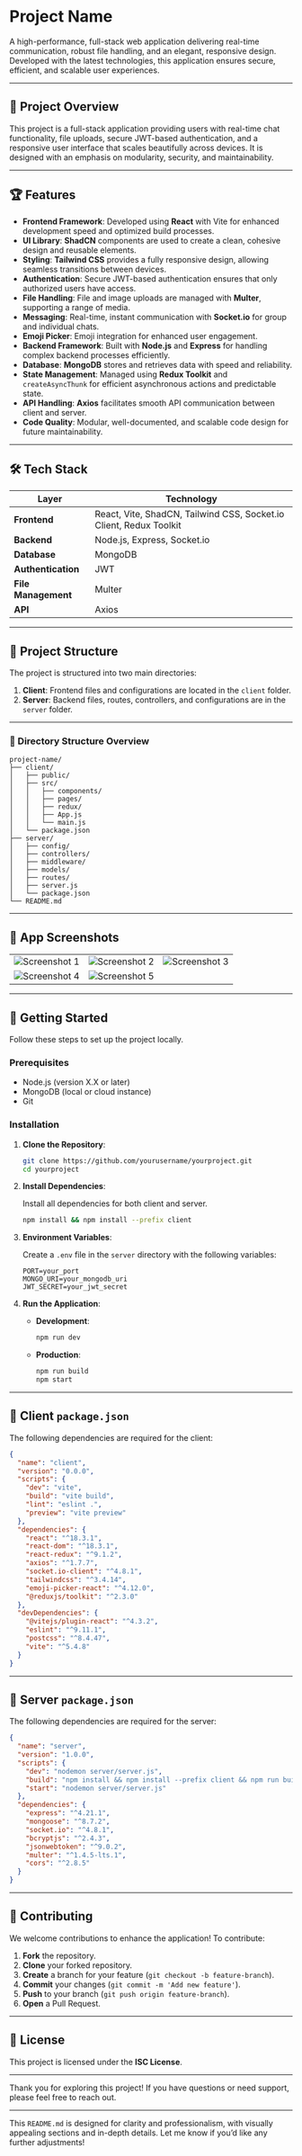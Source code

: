 # Project Name
A high-performance, full-stack web application delivering real-time communication, robust file handling, and an elegant, responsive design. Developed with the latest technologies, this application ensures secure, efficient, and scalable user experiences.

---

## 🚀 Project Overview

This project is a full-stack application providing users with real-time chat functionality, file uploads, secure JWT-based authentication, and a responsive user interface that scales beautifully across devices. It is designed with an emphasis on modularity, security, and maintainability.

---

## 🏆 Features

- **Frontend Framework**: Developed using **React** with Vite for enhanced development speed and optimized build processes.
- **UI Library**: **ShadCN** components are used to create a clean, cohesive design and reusable elements.
- **Styling**: **Tailwind CSS** provides a fully responsive design, allowing seamless transitions between devices.
- **Authentication**: Secure JWT-based authentication ensures that only authorized users have access.
- **File Handling**: File and image uploads are managed with **Multer**, supporting a range of media.
- **Messaging**: Real-time, instant communication with **Socket.io** for group and individual chats.
- **Emoji Picker**: Emoji integration for enhanced user engagement.
- **Backend Framework**: Built with **Node.js** and **Express** for handling complex backend processes efficiently.
- **Database**: **MongoDB** stores and retrieves data with speed and reliability.
- **State Management**: Managed using **Redux Toolkit** and `createAsyncThunk` for efficient asynchronous actions and predictable state.
- **API Handling**: **Axios** facilitates smooth API communication between client and server.
- **Code Quality**: Modular, well-documented, and scalable code design for future maintainability.

---

## 🛠 Tech Stack

| Layer                | Technology                                               |
|----------------------|----------------------------------------------------------|
| **Frontend**         | React, Vite, ShadCN, Tailwind CSS, Socket.io Client, Redux Toolkit |
| **Backend**          | Node.js, Express, Socket.io                              |
| **Database**         | MongoDB                                                  |
| **Authentication**   | JWT                                                      |
| **File Management**  | Multer                                                   |
| **API**              | Axios                                                    |

---

## 📂 Project Structure

The project is structured into two main directories:

1. **Client**: Frontend files and configurations are located in the `client` folder.
2. **Server**: Backend files, routes, controllers, and configurations are in the `server` folder.

---

### 📁 Directory Structure Overview

```plaintext
project-name/
├── client/
│   ├── public/
│   ├── src/
│   │   ├── components/
│   │   ├── pages/
│   │   ├── redux/
│   │   ├── App.js
│   │   └── main.js
│   └── package.json
├── server/
│   ├── config/
│   ├── controllers/
│   ├── middleware/
│   ├── models/
│   ├── routes/
│   ├── server.js
│   └── package.json
└── README.md
```

---

## 📸 App Screenshots

|                     |                     |                     |
|---------------------|---------------------|---------------------|
| ![Screenshot 1]([https://github.com/Abhikanade17112002/Synchronous/tree/main/client/src/assets/SynchronousProfile.png](https://github.com/Abhikanade17112002/Synchronous/blob/main/client/src/assets/SynchronousHome.png)) | ![Screenshot 2](https://github.com/Abhikanade17112002/Synchronous/tree/main/client/src/assets/SynchronousHome.png) | ![Screenshot 3](https://github.com/Abhikanade17112002/Synchronous/tree/main/client/src/assets/SynchronousGroupChat.png) |
| ![Screenshot 4](https://github.com/Abhikanade17112002/Synchronous/tree/main/client/src/assets/SynchronousChat.png) | ![Screenshot 5](https://github.com/Abhikanade17112002/Synchronous/tree/main/client/src/assets/SignUp.png) | |



---

## 🚀 Getting Started

Follow these steps to set up the project locally.

### Prerequisites

- Node.js (version X.X or later)
- MongoDB (local or cloud instance)
- Git

### Installation

1. **Clone the Repository**:

   ```bash
   git clone https://github.com/yourusername/yourproject.git
   cd yourproject
   ```

2. **Install Dependencies**:

   Install all dependencies for both client and server.

   ```bash
   npm install && npm install --prefix client
   ```

3. **Environment Variables**:

   Create a `.env` file in the `server` directory with the following variables:

   ```plaintext
   PORT=your_port
   MONGO_URI=your_mongodb_uri
   JWT_SECRET=your_jwt_secret
   ```

4. **Run the Application**:

   - **Development**:

     ```bash
     npm run dev
     ```

   - **Production**:

     ```bash
     npm run build
     npm start
     ```

---

## 📜 Client `package.json`

The following dependencies are required for the client:

```json
{
  "name": "client",
  "version": "0.0.0",
  "scripts": {
    "dev": "vite",
    "build": "vite build",
    "lint": "eslint .",
    "preview": "vite preview"
  },
  "dependencies": {
    "react": "^18.3.1",
    "react-dom": "^18.3.1",
    "react-redux": "^9.1.2",
    "axios": "^1.7.7",
    "socket.io-client": "^4.8.1",
    "tailwindcss": "^3.4.14",
    "emoji-picker-react": "^4.12.0",
    "@reduxjs/toolkit": "^2.3.0"
  },
  "devDependencies": {
    "@vitejs/plugin-react": "^4.3.2",
    "eslint": "^9.11.1",
    "postcss": "^8.4.47",
    "vite": "^5.4.8"
  }
}
```

---

## 📜 Server `package.json`

The following dependencies are required for the server:

```json
{
  "name": "server",
  "version": "1.0.0",
  "scripts": {
    "dev": "nodemon server/server.js",
    "build": "npm install && npm install --prefix client && npm run build --prefix client",
    "start": "nodemon server/server.js"
  },
  "dependencies": {
    "express": "^4.21.1",
    "mongoose": "^8.7.2",
    "socket.io": "^4.8.1",
    "bcryptjs": "^2.4.3",
    "jsonwebtoken": "^9.0.2",
    "multer": "^1.4.5-lts.1",
    "cors": "^2.8.5"
  }
}
```

---

## 🤝 Contributing

We welcome contributions to enhance the application! To contribute:

1. **Fork** the repository.
2. **Clone** your forked repository.
3. **Create** a branch for your feature (`git checkout -b feature-branch`).
4. **Commit** your changes (`git commit -m 'Add new feature'`).
5. **Push** to your branch (`git push origin feature-branch`).
6. **Open** a Pull Request.

---

## 📄 License

This project is licensed under the **ISC License**.

---

Thank you for exploring this project! If you have questions or need support, please feel free to reach out.

---

This `README.md` is designed for clarity and professionalism, with visually appealing sections and in-depth details. Let me know if you’d like any further adjustments!
